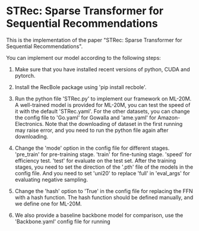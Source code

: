 # STRec: Sparse Transformer for Sequential Recommendations

This is the implementation of the paper "STRec: Sparse Transformer for Sequential Recommendations".

You can implement our model according to the following steps:

1. Make sure that you have installed recent versions of python, CUDA and pytorch.

2. Install the RecBole package using 'pip install recbole'.

3. Run the python file 'STRec.py' to implement our framework on ML-20M. A well-trained model is provided for ML-20M, you can  test the speed of it with the default 'STRec.yaml'. For the other datasets, you can change the config file to 'Go.yaml' for Gowalla and 'ame.yaml' for Amazon-Electronics. Note that the downloading of dataset in the first running may raise error, and you need to run the python file again after downloading.

4. Change the 'mode' option in the config file for different stages.
    'pre_train' for pre-training stage.
    'train' for fine-tuning stage.
    'speed' for efficiency test.
    'test' for evaluate on the test set.
    After the training stages, you need to set the direction of the '.pth' file of the models in the config file. And you need to set 'uni20' to replace 'full' in 'eval_args' for evaluating negative sampling.
   
5. Change the 'hash' option to 'True' in the config file for replacing the FFN with a hash function. The hash function should be defined manually, and we define one for ML-20M.

6. We also provide a baseline backbone model for comparison, use the 'Backbone.yaml' config file for running

